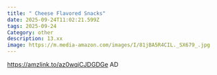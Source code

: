 ```yaml
---
title: " Cheese Flavored Snacks"
date: 2025-09-24T11:02:21.599Z
tags: 2025-09-24
Category: other
description: 13.xx
image: https://m.media-amazon.com/images/I/81jBA5R4CIL._SX679_.jpg
---
```

https://amzlink.to/az0wqiCJDGDGe
AD